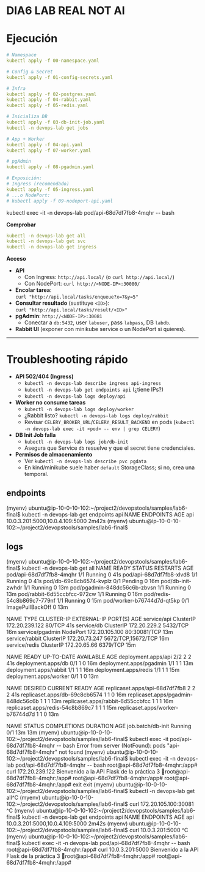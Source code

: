 
# DIA6 LAB REAL NOT AI

# Ejecución

```yaml
# Namespace
kubectl apply -f 00-namespace.yaml

# Config & Secret
kubectl apply -f 01-config-secrets.yaml

# Infra
kubectl apply -f 02-postgres.yaml
kubectl apply -f 04-rabbit.yaml
kubectl apply -f 05-redis.yaml

# Inicializa DB
kubectl apply -f 03-db-init-job.yaml
kubectl -n devops-lab get jobs

# App + Worker
kubectl apply -f 04-api.yaml
kubectl apply -f 07-worker.yaml

# pgAdmin
kubectl apply -f 08-pgadmin.yaml

# Exposición:
# Ingress (recomendado)
kubectl apply -f 05-ingress.yaml
# ...o NodePort:
# kubectl apply -f 09-nodeport-api.yaml
```

kubectl exec -it -n devops-lab pod/api-68d7df7fb8-4mqhr  -- bash

**Comprobar**

```yaml
kubectl -n devops-lab get all
kubectl -n devops-lab get svc
kubectl -n devops-lab get ingress
```

**Acceso**

- **API**
    - Con Ingress: `http://api.local/` (o `curl http://api.local/`)
    - Con NodePort: `curl http://<NODE-IP>:30080/`
- **Encolar tarea**:  
  `curl "http://api.local/tasks/enqueue?x=7&y=5"`
- **Consultar resultado** (sustituye `<ID>`):  
  `curl "http://api.local/tasks/result/<ID>"`
- **pgAdmin**: `http://<NODE-IP>:30081`
    - Conectar a `db:5432`, user `labuser`, pass `labpass`, DB `labdb`.
- **Rabbit UI** (exponer con minikube service o un NodePort si quieres).

---

# Troubleshooting rápido

- **API 502/404 (Ingress)**
    - `kubectl -n devops-lab describe ingress api-ingress`
    - `kubectl -n devops-lab get endpoints api` (¿tiene IPs?)
    - `kubectl -n devops-lab logs deploy/api`
- **Worker no consume tareas**
    - `kubectl -n devops-lab logs deploy/worker`
    - ¿Rabbit listo? `kubectl -n devops-lab logs deploy/rabbit`
    - Revisar `CELERY_BROKER_URL`/`CELERY_RESULT_BACKEND` en pods (`kubectl -n devops-lab exec -it <pod> -- env | grep CELERY`)
- **DB Init Job falla**
    - `kubectl -n devops-lab logs job/db-init`
    - Asegura que Service `db` resuelve y que el secret tiene credenciales.
- **Permisos de almacenamiento**
    - Ver `kubectl -n devops-lab describe pvc pgdata`
    - En kind/minikube suele haber `default` StorageClass; si no, crea una temporal.

## endpoints
(myenv) ubuntu@ip-10-0-10-102:~/project2/devopstools/samples/lab6-final$  kubectl -n devops-lab get endpoints api
NAME   ENDPOINTS                         AGE
api    10.0.3.201:5000,10.0.4.109:5000   2m42s
(myenv) ubuntu@ip-10-0-10-102:~/project2/devopstools/samples/lab6-final$


## logs
(myenv) ubuntu@ip-10-0-10-102:~/project2/devopstools/samples/lab6-final$ kubectl -n devops-lab get all
NAME                           READY   STATUS             RESTARTS   AGE
pod/api-68d7df7fb8-4mqhr       1/1     Running            0          41s
pod/api-68d7df7fb8-xlvd8       1/1     Running            0          41s
pod/db-69c8cb6574-kvplz        0/1     Pending            0          16m
pod/db-init-zwhdr              1/1     Running            0          13m
pod/pgadmin-848dc56c6b-zbvsn   1/1     Running            0          13m
pod/rabbit-6d55ccbfcc-972cw    1/1     Running            0          16m
pod/redis-54c8b869c7-779nf     1/1     Running            0          15m
pod/worker-b76744d7d-qt5kp     0/1     ImagePullBackOff   0          13m

NAME              TYPE        CLUSTER-IP       EXTERNAL-IP   PORT(S)              AGE
service/api       ClusterIP   172.20.239.122   <none>        80/TCP               41s
service/db        ClusterIP   172.20.229.2     <none>        5432/TCP             16m
service/pgadmin   NodePort    172.20.105.100   <none>        80:30081/TCP         13m
service/rabbit    ClusterIP   172.20.73.247    <none>        5672/TCP,15672/TCP   16m
service/redis     ClusterIP   172.20.65.66     <none>        6379/TCP             15m

NAME                      READY   UP-TO-DATE   AVAILABLE   AGE
deployment.apps/api       2/2     2            2           41s
deployment.apps/db        0/1     1            0           16m
deployment.apps/pgadmin   1/1     1            1           13m
deployment.apps/rabbit    1/1     1            1           16m
deployment.apps/redis     1/1     1            1           15m
deployment.apps/worker    0/1     1            0           13m

NAME                                 DESIRED   CURRENT   READY   AGE
replicaset.apps/api-68d7df7fb8       2         2         2       41s
replicaset.apps/db-69c8cb6574        1         1         0       16m
replicaset.apps/pgadmin-848dc56c6b   1         1         1       13m
replicaset.apps/rabbit-6d55ccbfcc    1         1         1       16m
replicaset.apps/redis-54c8b869c7     1         1         1       15m
replicaset.apps/worker-b76744d7d     1         1         0       13m

NAME                STATUS    COMPLETIONS   DURATION   AGE
job.batch/db-init   Running   0/1           13m        13m
(myenv) ubuntu@ip-10-0-10-102:~/project2/devopstools/samples/lab6-final$ kubectl exec -it pod/api-68d7df7fb8-4mqhr  -- bash
Error from server (NotFound): pods "api-68d7df7fb8-4mqhr" not found
(myenv) ubuntu@ip-10-0-10-102:~/project2/devopstools/samples/lab6-final$ kubectl exec -it -n devops-lab pod/api-68d7df7fb8-4mqhr  -- bash
root@api-68d7df7fb8-4mqhr:/app# curl 172.20.239.122
Bienvenido a la API Flask de la práctica 3 🚀root@api-68d7df7fb8-4mqhr:/app#
root@api-68d7df7fb8-4mqhr:/app#
root@api-68d7df7fb8-4mqhr:/app# exit
exit
(myenv) ubuntu@ip-10-0-10-102:~/project2/devopstools/samples/lab6-final$ kubectl -n devops-lab get all^C
(myenv) ubuntu@ip-10-0-10-102:~/project2/devopstools/samples/lab6-final$ curl 172.20.105.100:30081
^C
(myenv) ubuntu@ip-10-0-10-102:~/project2/devopstools/samples/lab6-final$ kubectl -n devops-lab get endpoints api
NAME   ENDPOINTS                         AGE
api    10.0.3.201:5000,10.0.4.109:5000   2m42s
(myenv) ubuntu@ip-10-0-10-102:~/project2/devopstools/samples/lab6-final$ curl 10.0.3.201:5000
^C
(myenv) ubuntu@ip-10-0-10-102:~/project2/devopstools/samples/lab6-final$ kubectl exec -it -n devops-lab pod/api-68d7df7fb8-4mqhr  -- bash
root@api-68d7df7fb8-4mqhr:/app# curl 10.0.3.201:5000
Bienvenido a la API Flask de la práctica 3 🚀root@api-68d7df7fb8-4mqhr:/app#
root@api-68d7df7fb8-4mqhr:/app#
